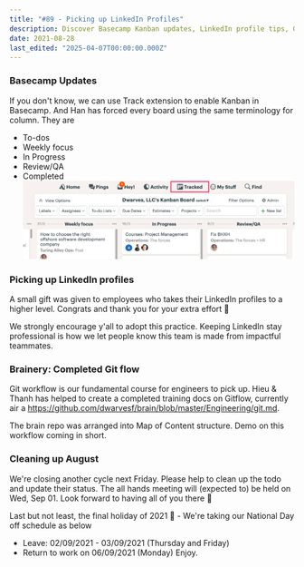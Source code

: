 ```yaml
---
title: "#89 - Picking up LinkedIn Profiles"
description: Discover Basecamp Kanban updates, LinkedIn profile tips, Gitflow training for engineers, and important August cleanup and holiday schedules for your team.
date: 2021-08-28
last_edited: "2025-04-07T00:00:00.000Z"
---
```


### Basecamp Updates

If you don't know, we can use Track extension to enable Kanban in Basecamp. And Han has forced every board using the same terminology for column. They are

- To-dos
- Weekly focus
- In Progress
- Review/QA
- Completed
  ![](assets/notion-image-1744006949728-hta1u.webp)

### Picking up LinkedIn profiles

A small gift was given to employees who takes their LinkedIn profiles to a higher level. Congrats and thank you for your extra effort 👾

We strongly encourage y'all to adopt this practice. Keeping LinkedIn stay professional is how we let people know this team is made from impactful teammates.

### Brainery: Completed Git flow

Git workflow is our fundamental course for engineers to pick up. Hieu & Thanh has helped to create a completed training docs on Gitflow, currently air a <https://github.com/dwarvesf/brain/blob/master/Engineering/git.md>.

The brain repo was arranged into Map of Content structure. Demo on this workflow coming in short.

### Cleaning up August

We're closing another cycle next Friday. Please help to clean up the todo and update their status. The all hands meeting will (expected to) be held on Wed, Sep 01. Look forward to having all of you there 👋

Last but not least, the final holiday of 2021 🥲 - We're taking our National Day off schedule as below

- Leave: 02/09/2021 - 03/09/2021 (Thursday and Friday)
- Return to work on 06/09/2021 (Monday)
  Enjoy.
